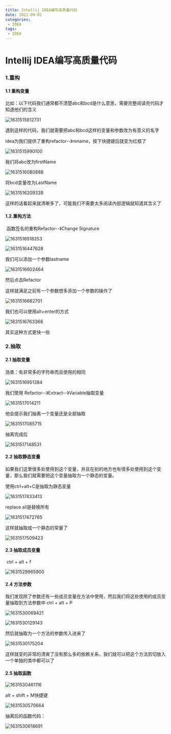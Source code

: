 ```yaml
---
title: Intellij IDEA编写高质量代码
date: 2021-09-02 
categories:
 - IDEA
tags:
 - IDEA
---
```


# Intellij IDEA编写高质量代码



### 1.重构



#### 1.1 重构变量

比如：以下代码我们通常都不清楚abc和bcd是什么意思，需要完整阅读完代码才知道他们的含义

![1631515812731](../../../.vuepress/public/images/1631515812731.png)



遇到这样的代码，我们就需要把abc和bcd这样的变量和参数改为有意义的名字

idea为我们提供了重构refactor--》rename，按下快捷键后就变为红框了

![1631515990100](../../../.vuepress/public/images/1631515990100.png)



我们将abc改为firstName

![1631516080888](../../../.vuepress/public/images/1631516080888.png)



将bcd变量改为LastName

![1631516209338](../../../.vuepress/public/images/1631516209338.png)

这样的话看起来就清晰多了，可能我们不需要太多阅读内部逻辑就知道其含义了







#### 1.2.重构方法

​	函数签名的重构Refactor--》Change Signature

![1631516518253](../../../.vuepress/public/images/1631516518253.png)

![1631516447628](../../../.vuepress/public/images/1631516447628.png)



我们可以添加一个参数lastname

![1631516602464](../../../.vuepress/public/images/1631516602464.png)

然后点击Refactor

这样就满足之前有一个参数想多添加一个参数的操作了

![1631516682701](../../../.vuepress/public/images/1631516682701.png)



我们也可以使用alt+enter的方式

![1631516763368](../../../.vuepress/public/images/1631516763368.png)

其实这种方式更快一些





### 2.抽取



#### 2.1 抽取变量

场景：有非常多的字符串而且使用的相同

![1631516951384](../../../.vuepress/public/images/1631516951384.png)



我们使用 Refactor--》Extract--》Variable抽取变量

![1631517014211](../../../.vuepress/public/images/1631517014211.png)



他会提示我们抽离一个变量还是全部抽取

![1631517085715](../../../.vuepress/public/images/1631517085715.png)





抽离完成后

![1631517148531](../../../.vuepress/public/images/1631517148531.png)



#### 2.2 抽取静态变量

​	如果我们这里很多处使用到这个变量，并且在别的地方也有很多处使用到这个变量，那么我们就需要把这个变量抽取为一个静态的变量。

使用ctrl+alt+C是抽取为静态变量

![1631517433413](../../../.vuepress/public/images/1631517433413.png)



replace all是替换所有

![1631517472765](../../../.vuepress/public/images/1631517472765.png)



这样就抽取成一个静态的常量了

![1631517509423](../../../.vuepress/public/images/1631517509423.png)





#### 2.3 抽取成员变量

​	ctrl + alt + f

![1631529965900](../../../.vuepress/public/images/1631529965900.png)





#### 2.4 方法参数

​	我们发现除了参数还有一些成员变量在方法中使用，然后我们将这些使用的成员变量抽取到方法参数中 ctrl + alt + P

![1631530069421](../../../.vuepress/public/images/1631530069421.png)

![1631530129143](../../../.vuepress/public/images/1631530129143.png)



然后就抽取为一个方法的参数传入进来了

![1631530175204](../../../.vuepress/public/images/1631530175204.png)



这样就变的非常的清爽了没有那么多的依赖关系，我们就可以把这个方法剪切放入一个单独的类中都可以了







#### 2.5 抽取函数

![1631530461116](../../../.vuepress/public/images/1631530461116.png)



alt + shift + M快捷键

![1631530570664](../../../.vuepress/public/images/1631530570664.png)



抽离后的函数代码：

![1631530618691](../../../.vuepress/public/images/1631530618691.png)









































































































































































